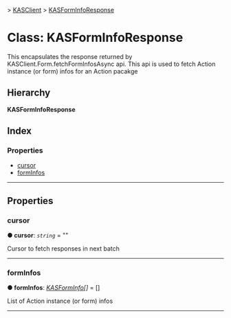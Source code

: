 [](../README.md) > [KASClient](../modules/kasclient.md) > [KASFormInfoResponse](../classes/kasclient.kasforminforesponse.md)

# Class: KASFormInfoResponse

This encapsulates the response returned by KASClient.Form.fetchFormInfosAsync api. This api is used to fetch Action instance (or form) infos for an Action pacakge
## Hierarchy

**KASFormInfoResponse**

## Index

### Properties

* [cursor](kasclient.kasforminforesponse.md#cursor)
* [formInfos](kasclient.kasforminforesponse.md#forminfos)

---

## Properties

<a id="cursor"></a>

###  cursor

**● cursor**: *`string`* = ""

Cursor to fetch responses in next batch

___
<a id="forminfos"></a>

###  formInfos

**● formInfos**: *[KASFormInfo](kasclient.kasforminfo.md)[]* =  []

List of Action instance (or form) infos

___

